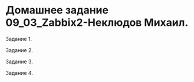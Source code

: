 # Домашнее задание 09_03_Zabbix2-Неклюдов Михаил.

Задание 1.


Задание 2.


Задание 3.


Задание 4.


